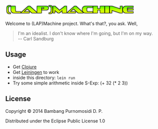 ![(LAP)Machine](resources/lapmachine-logo.png)

Welcome to (LAP)Machine project. What's that?, you ask. Well,

> I'm an idealist. I don't know where I'm going, but I'm on my way.<br/>
> -- Carl Sandburg

## Usage

* Get [Clojure](http://www.clojure.org)
* Get [Leiningen](http://www.leiningen.org) to work
* inside this directory: `lein run`
* Try some simple arithmetic inside S-Exp: (+ 32 (* 2 3))

## License

Copyright © 2014 Bambang Purnomosidi D. P.

Distributed under the Eclipse Public License 1.0
